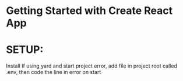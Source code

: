 # Getting Started with Create React App
# SETUP:
Install
If using yard and start project error, add file in project root called .env, then code the line in error on start 


<link href="https://fonts.googleapis.com/css2?family=PT+Sans:wght@700&display=swap" rel="stylesheet">

 